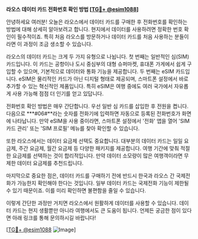 **라오스 데이터 카드 전화번호 확인 방법 [[TG💪+ @esim1088](https://t.me/s/esim1088)]**

안녕하세요 여러분! 오늘은 라오스에서 데이터 카드를 구매한 후 전화번호를 확인하는 방법에 대해 상세히 알아보려고 합니다. 현지에서 데이터를 사용하려면 정확한 번호 확인이 필수적이죠. 특히 처음 라오스를 방문하거나 데이터 카드를 처음 사용하는 분들이라면 이 과정이 조금 생소할 수 있습니다.

라오스의 데이터 카드는 크게 두 가지 유형으로 나뉩니다. 첫 번째는 일반적인 심(SIM) 카드입니다. 이 카드는 공항이나 도시 중심부의 대형 슈퍼마켓, 휴대폰 가게에서 쉽게 구입할 수 있으며, 기본적으로 데이터와 통화 기능을 제공합니다. 두 번째는 eSIM 카드입니다. eSIM은 물리적인 카드가 아닌 디지털 형태로 제공되며, 스마트폰 설정에서 바로 추가할 수 있는 혁신적인 제품입니다. 특히 eSIM은 여행 중에도 여러 국가에서 자유롭게 사용 가능해 점점 더 인기를 얻고 있답니다.

전화번호 확인 방법은 매우 간단합니다. 우선 일반 심 카드를 삽입한 후 전원을 켭니다. 다음으로 ***#06#**라는 숫자를 전화기에 입력하면 자동으로 등록된 전화번호가 화면에 나타납니다. 만약 eSIM을 사용 중이라면, 스마트폰 설정에서 '전화' 앱을 열어 'SIM 카드 관리' 또는 'SIM 프로필' 메뉴를 찾아 확인할 수 있습니다.

또한 라오스에서는 데이터 요금제 선택도 중요합니다. 대부분의 데이터 카드는 일일 요금제, 주간 요금제, 월간 요금제 등 다양한 패키지를 제공합니다. 여행 기간에 맞춰 적절한 요금제를 선택하는 것이 합리적입니다. 만약 데이터 소모량이 많은 여행객이라면 무제한 데이터 요금제를 추천드립니다.

마지막으로 중요한 점은, 데이터 카드를 구매하기 전에 반드시 한국과 라오스 간 국제전화가 가능한지 확인해야 한다는 것입니다. 일부 데이터 카드는 국제전화 기능이 제한될 수 있기 때문이죠. 이를 미리 확인하면 불편함을 줄일 수 있습니다.

이렇게 간단한 과정만 거치면 라오스에서 원활하게 데이터를 사용할 수 있습니다. 데이터 카드는 현지 생활뿐만 아니라 여행에서도 큰 도움이 됩니다. 언제든 궁금한 점이 있다면 아래 링크를 통해 문의하시길 바랍니다!

[[TG💪+ @esim1088](https://t.me/s/esim1088) ![Image](https://i.postimg.cc/Y0z9fWf4/image.png)]